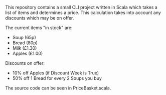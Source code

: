 This repository contains a small CLI project written in Scala which takes a list of items
and determines a price. This calculation takes into account any discounts which may be on offer.

The current items "in stock" are:
- Soup (65p)
- Bread (80p)
- Milk (£1.30)
- Apples (£1.00)

Discounts on offer:
- 10% off Apples (if Discount Week is True)
- 50% off 1 Bread for every 2 Soups you buy

The source code can be seen in PriceBasket.scala.
